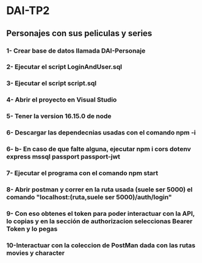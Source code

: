 # DAI-TP2

## Personajes con sus peliculas y series

### 1- Crear base de datos llamada DAI-Personaje
### 2- Ejecutar el script LoginAndUser.sql
### 3- Ejecutar el script script.sql
### 4- Abrir el proyecto en Visual Studio
### 5- Tener la version 16.15.0 de node
### 6- Descargar las dependecnias usadas con el comando npm -i
### 6- b- En caso de que falte alguna, ejecutar npm i cors dotenv express mssql passport passport-jwt
### 7- Ejecutar el programa con el comando npm start
### 8- Abrir postman y correr en la ruta usada (suele ser 5000) el comando "localhost:(ruta,suele ser 5000)/auth/login"
### 9- Con eso obtenes el token para poder interactuar con la API, lo copias y en la sección de authorizacion seleccionas Bearer Token y lo pegas
### 10-Interactuar con la coleccion de PostMan dada con las rutas movies y character